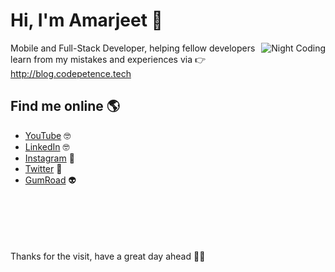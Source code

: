 
# Hi, I'm Amarjeet 👋

<img alt="Night Coding" src="https://user-images.githubusercontent.com/38986305/122662088-fc74ea00-d1ad-11eb-9aa8-f920e2e271d1.gif" align="right"/>

Mobile and Full-Stack Developer, helping fellow developers learn from my mistakes and experiences via 👉 http://blog.codepetence.tech

## Find me online 🌎

- <a href="https://www.youtube.com/channel/UCq4ea0z1gAoSP6cKckvnmiQ">YouTube</a> 🤓
- <a href="https://www.linkedin.com/in/amarjeet987/">LinkedIn</a> 🤓
- <a href="https://www.instagram.com/codemanship/">Instagram</a> 🤳
- <a href="https://twitter.com/codepetence">Twitter</a> 🐤
- <a href="https://app.gumroad.com/codepetence">GumRoad</a> 👽
<br/><br/><br/><br/><br/><br/>

Thanks for the visit, have a great day ahead 🧑‍💻
